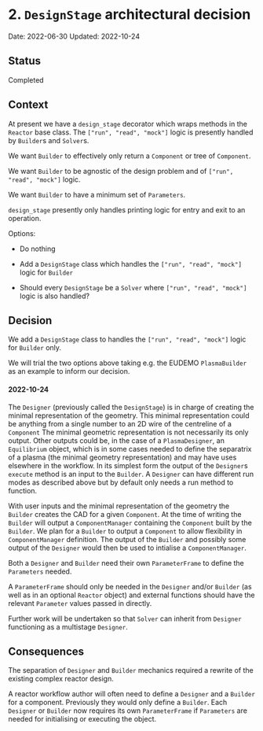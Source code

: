 # 2. `DesignStage` architectural decision

Date: 2022-06-30
Updated: 2022-10-24

## Status

Completed

## Context

At present we have a `design_stage` decorator which wraps methods in the `Reactor` base
class. The `["run", "read", "mock"]` logic is presently handled by `Builder`s and `Solver`s.

We want `Builder` to effectively only return a `Component` or tree of `Component`.

We want `Builder` to be agnostic of the design problem and of `["run", "read", "mock"]` logic.

We want `Builder` to have a minimum set of `Parameters`.

`design_stage` presently only handles printing logic for entry and exit to an operation.

Options:
* Do nothing
* Add a `DesignStage` class which handles the `["run", "read", "mock"]` logic for `Builder`

* Should every `DesignStage` be a `Solver` where `["run", "read", "mock"]` logic is also
handled?

## Decision

We add a `DesignStage` class to handles the  `["run", "read", "mock"]` logic for
`Builder` only.

We will trial the two options above taking e.g. the EUDEMO `PlasmaBuilder` as an example
to inform our decision.

#### 2022-10-24

The `Designer` (previously called the `DesignStage`) is in charge of creating the minimal representation of the geometry.
This minimal representation could be anything from a single number to an 2D wire of the centreline of a `Component`
The minimal geometric representation is not necessarily its only output.
Other outputs could be, in the case of a `PlasmaDesigner`, an `Equilibrium` object,
which is in some cases needed to define the separatrix of a plasma (the minimal geometry representation) and may have uses elsewhere in the workflow.
In its simplest form the output of the `Designer`s `execute` method is an input to the `Builder`.
A `Designer` can have different run modes as described above but by default only needs a run method to function.

With user inputs and the minimal representation of the geometry the `Builder` creates the CAD for a given `Component`.
At the time of writing the `Builder` will output a `ComponentManager` containing the `Component` built by the `Builder`.
We plan for a `Builder` to output a `Component` to allow flexibility in `ComponentManager` definition.
The output of the `Builder` and possibly some output of the `Designer` would then be used to intialise a `ComponentManager`.

Both a `Designer` and `Builder` need their own `ParameterFrame` to define the `Parameters` needed.

A `ParameterFrame` should only be needed in the `Designer` and/or `Builder` (as well as in an optional `Reactor` object) and external functions should have the relevant `Parameter` values passed in directly.

Further work will be undertaken so that `Solver` can inherit from `Designer` functioning as a multistage `Designer`.

## Consequences

The separation of `Designer` and `Builder` mechanics required a rewrite of the existing complex reactor design.

A reactor workflow author will often need to define a `Designer` and a `Builder` for a component.
Previously they would only define a `Builder`.
Each `Designer` or `Builder` now requires its own `ParameterFrame` if `Parameters` are needed for initialising or executing the object.
